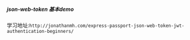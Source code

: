 ##### json-web-token 基本demo
学习地址:`http://jonathanmh.com/express-passport-json-web-token-jwt-authentication-beginners/`

